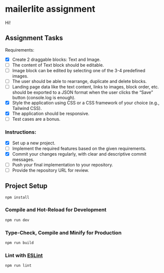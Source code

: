 # mailerlite assignment

Hi!

## Assignment Tasks

Requirements:

- [x] Create 2 draggable blocks: Text and Image.
- [ ] The content of Text block should be editable.
- [ ] Image block can be edited by selecting one of the 3-4 predefined images.
- [ ] The user should be able to rearrange, duplicate and delete blocks.
- [ ] Landing page data like the text content, links to images, block order, etc. should be exported to a JSON format when the user clicks the “Save” button (console.log is enough).
- [x] Style the application using CSS or a CSS framework of your choice (e.g., Tailwind CSS).
- [x] The application should be responsive.
- [ ] Test cases are a bonus.

### Instructions:
- [x] Set up a new project.
- [ ] Implement the required features based on the given requirements.
- [x] Commit your changes regularly, with clear and descriptive commit messages.
- [ ] Push your final implementation to your repository.
- [ ] Provide the repository URL for review.

## Project Setup

```sh
npm install
```

### Compile and Hot-Reload for Development

```sh
npm run dev
```

### Type-Check, Compile and Minify for Production

```sh
npm run build
```

### Lint with [ESLint](https://eslint.org/)

```sh
npm run lint
```
